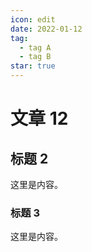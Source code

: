 ```yaml
---
icon: edit
date: 2022-01-12
tag:
  - tag A
  - tag B
star: true
---
```


# 文章 12

## 标题 2

这里是内容。

### 标题 3

这里是内容。
